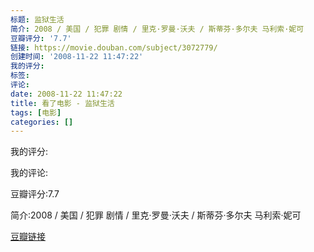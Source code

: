 ```yaml
---
标题: 监狱生活
简介: 2008 / 美国 / 犯罪 剧情 / 里克·罗曼·沃夫 / 斯蒂芬·多尔夫 马利索·妮可
豆瓣评分: '7.7'
链接: https://movie.douban.com/subject/3072779/
创建时间: '2008-11-22 11:47:22'
我的评分:
标签:
评论:
date: 2008-11-22 11:47:22
title: 看了电影 - 监狱生活
tags: [电影]
categories: []
---
```


我的评分:

我的评论:

豆瓣评分:7.7

简介:2008 / 美国 / 犯罪 剧情 / 里克·罗曼·沃夫 / 斯蒂芬·多尔夫 马利索·妮可

[豆瓣链接](https://movie.douban.com/subject/3072779/)

